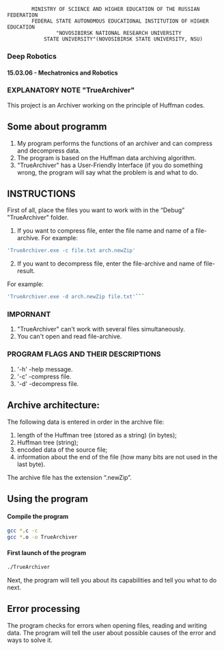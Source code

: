             MINISTRY OF SCIENCE AND HIGHER EDUCATION OF THE RUSSIAN FEDERATION
            FEDERAL STATE AUTONOMOUS EDUCATIONAL INSTITUTION OF HIGHER EDUCATION
                    "NOVOSIBIRSK NATIONAL RESEARCH UNIVERSITY
                STATE UNIVERSITY"(NOVOSIBIRSK STATE UNIVERSITY, NSU)


### Deep Robotics
#### 15.03.06 - Mechatronics and Robotics

### EXPLANATORY NOTE "TrueArchiver"

This project is an Archiver working on the principle of Huffman codes.

## Some about programm
1. My program performs the functions of an archiver and can compress and decompress data.
2. The program is based on the Huffman data archiving algorithm.
3. "TrueArchiver" has a User-Friendly Interface (if you do something wrong, the program will say what the problem is and what to do.

## INSTRUCTIONS

First of all, place the files you want to work with in the “Debug” "TrueArchiver" folder.
1. If you want to compress file, enter the file name and name of a file-archive.
For example: 
 ```bash
'TrueArchiver.exe -c file.txt arch.newZip'
```

2. If you want to decompress file, enter the file-archive and name of file-result.
    
For example: 

``` bash
'TrueArchiver.exe -d arch.newZip file.txt'```
```
### IMPORNANT
1. "TrueArchiver" can't work with several files simultaneously.
2. You can't open and read file-archive.

### PROGRAM FLAGS AND THEIR DESCRIPTIONS
1. '-h' -help message.
2. '-c' -compress file.
3. '-d' -decompress file.


## Archive architecture:

The following data is entered in order in the archive file:


1. length of the Huffman tree (stored as a string) (in bytes); 
2. Huffman tree (string); 
3. encoded data of the source file;
4. information about the end of the file (how many bits are not used in the last byte).

The archive file has the extension “.newZip”.



## Using the program 

#### Compile the program
```bash
gcc *.c -c
gcc *.o -o TrueArchiver
```

#### First launch of the program

```bash
./TrueArchiver
```

Next, the program will tell you about its capabilities and tell you what to do next.

## Error processing
The program checks for errors when opening files, reading and writing data. The program will tell the user about possible causes of the error and ways to solve it.



